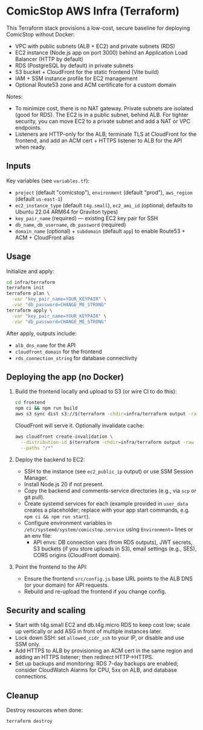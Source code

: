 # ComicStop AWS Infra (Terraform)

This Terraform stack provisions a low-cost, secure baseline for deploying ComicStop without Docker:
- VPC with public subnets (ALB + EC2) and private subnets (RDS)
- EC2 instance (Node.js app on port 3000) behind an Application Load Balancer (HTTP by default)
- RDS (PostgreSQL by default) in private subnets
- S3 bucket + CloudFront for the static frontend (Vite build)
- IAM + SSM instance profile for EC2 management
- Optional Route53 zone and ACM certificate for a custom domain

Notes:
- To minimize cost, there is no NAT gateway. Private subnets are isolated (good for RDS). The EC2 is in a public subnet, behind ALB. For tighter security, you can move EC2 to a private subnet and add a NAT or VPC endpoints.
- Listeners are HTTP-only for the ALB; terminate TLS at CloudFront for the frontend, and add an ACM cert + HTTPS listener to ALB for the API when ready.

## Inputs
Key variables (see `variables.tf`):
- `project` (default "comicstop"), `environment` (default "prod"), `aws_region` (default `us-east-1`)
- `ec2_instance_type` (default `t4g.small`), `ec2_ami_id` (optional; defaults to Ubuntu 22.04 ARM64 for Graviton types)
- `key_pair_name` (required) — existing EC2 key pair for SSH
- `db_name`, `db_username`, `db_password` (required)
- `domain_name` (optional) + `subdomain` (default `app`) to enable Route53 + ACM + CloudFront alias

## Usage
Initialize and apply:

```bash
cd infra/terraform
terraform init
terraform plan \
  -var "key_pair_name=YOUR_KEYPAIR" \
  -var "db_password=CHANGE_ME_STRONG"
terraform apply \
  -var "key_pair_name=YOUR_KEYPAIR" \
  -var "db_password=CHANGE_ME_STRONG"
```

After apply, outputs include:
- `alb_dns_name` for the API
- `cloudfront_domain` for the frontend
- `rds_connection_string` for database connectivity

## Deploying the app (no Docker)
1. Build the frontend locally and upload to S3 (or wire CI to do this):
   ```bash
   cd frontend
   npm ci && npm run build
   aws s3 sync dist s3://$(terraform -chdir=infra/terraform output -raw s3_frontend_bucket) --delete
   ```
   CloudFront will serve it. Optionally invalidate cache:
   ```bash
   aws cloudfront create-invalidation \
     --distribution-id $(terraform -chdir=infra/terraform output -raw cloudfront_domain | awk -F. '{print $1}') \
     --paths "/*"
   ```

2. Deploy the backend to EC2:
   - SSH to the instance (see `ec2_public_ip` output) or use SSM Session Manager.
   - Install Node.js 20 if not present.
   - Copy the backend and comments-service directories (e.g., via `scp` or git pull).
   - Create systemd services for each (example provided in `user_data` creates a placeholder; replace with your app start commands, e.g. `npm ci && npm run start`).
   - Configure environment variables in `/etc/systemd/system/comicstop.service` using `Environment=` lines or an env file:
     - API envs: DB connection vars (from RDS outputs), JWT secrets, S3 buckets (if you store uploads in S3), email settings (e.g., SES), CORS origins (CloudFront domain).

3. Point the frontend to the API:
   - Ensure the frontend `src/config.js` base URL points to the ALB DNS (or your domain) for API requests.
   - Rebuild and re-upload the frontend if you change config.

## Security and scaling
- Start with t4g.small EC2 and db.t4g.micro RDS to keep cost low; scale up vertically or add ASG in front of multiple instances later.
- Lock down SSH: set `allowed_cidr_ssh` to your IP, or disable and use SSM only.
- Add HTTPS to ALB by provisioning an ACM cert in the same region and adding an HTTPS listener; then redirect HTTP->HTTPS.
- Set up backups and monitoring: RDS 7-day backups are enabled; consider CloudWatch Alarms for CPU, 5xx on ALB, and database connections.

## Cleanup
Destroy resources when done:
```bash
terraform destroy
```
